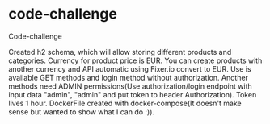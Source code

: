 # code-challenge
Code-challenge 

Created h2 schema, which will allow storing different products and categories.
Currency for product price is EUR.
You can create products with another currency and API automatic using Fixer.io convert to EUR.
Use is available GET methods and login method without authorization.
Another methods need ADMIN permissions(Use authorization/login endpoint with input data "admin", "admin" and put token to header Authorization).
Token lives 1 hour.
DockerFile created with docker-compose(It doesn't make sense but wanted to show what I can do :)).
